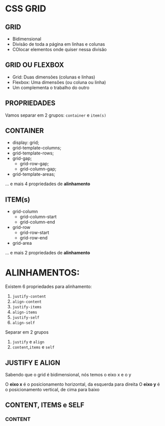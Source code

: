 # CSS GRID

## GRID
- Bidimensional
- Divisão de toda a página em linhas e colunas
- COlocar elementos onde quiser nessa divisão

## GRID OU FLEXBOX

- Grid: Duas dimensões (colunas e linhas)
- Flexbox: Uma dimensões (ou coluna ou linha)
- Um complementa o trabalho do outro

## PROPRIEDADES

Vamos separar em 2 grupos:
`container` e `item(s)`

## CONTAINER
  - display: grid;
  - grid-template-columns;
  - grid-template-rows;
  - grid-gap;
    - grid-row-gap;
    - grid-column-gap;
  - grid-template-areas;

... e mais 4 propriedades de **alinhamento**

## ITEM(s)
  - grid-column
    - grid-column-start
    - grid-column-end
  - grid-row
    - grid-row-start
    - grid-row-end
  - grid-area

  ... e mais 2 propriedades de **alinhamento**


# ALINHAMENTOS:

Existem 6 propriedades para alinhamento: 
1. `justify-content`
2. `align-content`
3. `justify-items`
4. `align-items`
5. `justify-self`
6. `align-self`

Separar em 2 grupos
1. `justify` e `align` 
2. `content`,`items` e `self`

## JUSTIFY E ALIGN

Sabendo que o grid é bidimensional, nós temos o eixo x e o y

O **eixo x** é o posicionamento horizontal, da esquerda para direita
O **eixo y** é o posicionamento vertical, de cima para baixo

## CONTENT, ITEMS e SELF

### CONTENT